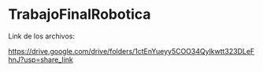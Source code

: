 # TrabajoFinalRobotica

Link de los archivos:

https://drive.google.com/drive/folders/1ctEnYueyy5COO34Qylkwtt323DLeFhnJ?usp=share_link

